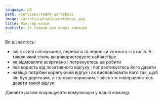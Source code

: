 ```yaml
---
language: UA
path: /services/teams-workshops
image: /assets/uploads/workshops.jpg
title: Майстер-класи
subtitle: 2+ години для вашої команди
---
```

Ви дізнаєтесь:

* які є стилі спілкування, переваги та недоліки кожного зі стилів. А також який стиль ви використовуєте найчастіше
* як відмовляти асертивно і потренуєтесь це робити
* яка користь від позитивного відгуку і попрактикуєтесь його давати
* навіщо потрібен корегуючий відгук і як висловлювати його так, щоб він був доречним, а головне корисним. І звісно ж повправляєтесь давати такий відгук

Давайте разом покращувати комунікацію у вашій команді.